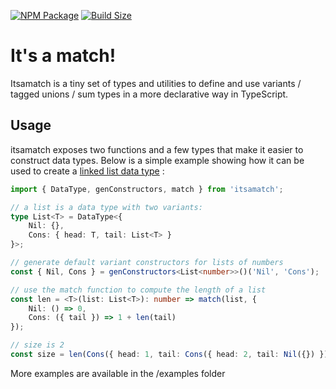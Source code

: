 [![NPM Package][npm]][npm-url]
[![Build Size][build-size]][build-size-url]

# It's a match!

Itsamatch is a tiny set of types and utilities to define and use variants / tagged unions / sum types in a more declarative way in TypeScript.

## Usage

itsamatch exposes two functions and a few types that make it easier to construct data types.
Below is a simple example showing how it can be used to create a [linked list data type](https://en.wikipedia.org/wiki/Cons#Lists) :

```typescript
import { DataType, genConstructors, match } from 'itsamatch';

// a list is a data type with two variants:
type List<T> = DataType<{
    Nil: {},
    Cons: { head: T, tail: List<T> }
}>;

// generate default variant constructors for lists of numbers
const { Nil, Cons } = genConstructors<List<number>>()('Nil', 'Cons');

// use the match function to compute the length of a list
const len = <T>(list: List<T>): number => match(list, {
    Nil: () => 0,
    Cons: ({ tail }) => 1 + len(tail)
});

// size is 2
const size = len(Cons({ head: 1, tail: Cons({ head: 2, tail: Nil({}) }) }));
```

More examples are available in the /examples folder

[npm]: https://img.shields.io/npm/v/itsamatch
[npm-url]: https://www.npmjs.com/package/itsamatch
[build-size]: https://badgen.net/bundlephobia/minzip/itsamatch
[build-size-url]: https://bundlephobia.com/result?p=itsamatch